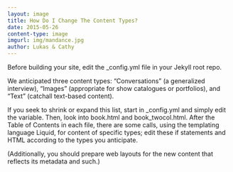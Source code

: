 ```yaml
---
layout: image
title: How Do I Change The Content Types?
date: 2015-05-26
content-type: image
imgurl: img/mandance.jpg
author: Lukas & Cathy
---
```


Before building your site, edit the _config.yml file in your Jekyll root repo.

We anticipated three content types: “Conversations” (a generalized interview), “Images” (appropriate for show catalogues or portfolios), and “Text” (catchall text-based content).

If you seek to shrink or expand this list, start in _config.yml and simply edit the variable. Then, look into book.html and book_twocol.html. After the Table of Contents in each file, there are some calls, using the templating language Liquid, for content of specific types; edit these if statements and HTML according to the types you anticipate.

(Additionally, you should prepare web layouts for the new content that reflects its metadata and such.)
